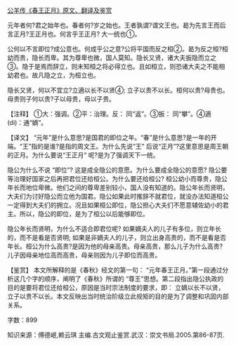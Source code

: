 [公羊传《春王正月》原文、翻译及鉴赏](https://www.vrrw.net/wx/14022.html)

元年者何?君之始年也。春者何?岁之始也。王者孰谓?谓文王也。曷为先言王而后言正月?王正月也。何言乎王正月? 大一统也①。

公何以不言即位?成公意也。何成乎公之意?公将平国而反之桓②。曷为反之桓?桓幼而贵，隐长而卑。其为尊卑也微，国人莫知。隐长又贤，诸大夫扳隐而立之③。隐于是焉而辞立，则未知桓之将必得立也。且如桓立，则恐诸大夫之不能相幼君也。故凡隐之立，为桓立也。

隐长又贤，何以不宜立?立適以长不以贤④; 立子以贵不以长。桓何以贵?母贵也。母贵则子何以贵?子以母贵，母以子贵。

【注释】 ①大：强调。②平：治理。反： 同“返”。③扳： 同“攀”。④適 (di)：通“嫡”。



【译文】 “元年”是什么意思?是国君的即位之年。“春”是什么意思?是一年的开端。“王”指的是谁?是指的周文王。为什么先说“王” 后说“正月”?这里意思是周王朝的正月。为什么要说“王正月” 呢?是为了强调天下一统。

隐公为什么不说 “即位”? 这是成全隐公的意愿。为什么要成全隐公的意愿? 隐公要等治理好国家之后再把君位还给桓公。为什么要还给桓公? 桓公幼小而尊贵，隐公年长而地位卑微。他们之间的尊卑差别较小，国人没有知道的。隐公年长而贤明，大夫们为讨好隐公而立他为国君。隐公如果此时推辞不就君位，就没办法知道桓公一定得到大夫们的拥立。况且如果桓公即位，隐公担心大夫们不愿意辅佐幼小的君主。所以，隐公的即位，是为了桓公以后能够即位。

隐公年长而贤明，为什么不适合即君位呢? 如果嫡夫人的儿子有多位，则立年长的，而不是看是否贤明; 如果是非嫡夫人的儿子，则立出身高贵的，而不是看是否年长。桓公为什么高贵?是因为他的母亲高贵。母亲高贵，那么儿子为什么高贵?儿子因母亲地位高而高贵，母亲则因为儿子即位而高贵。

【鉴赏】 本文所解释的是《春秋》经文的第一句： “元年春王正月。”第一段通过分析这几个字的顺序，阐明了《春秋》所谓的 “尊王”思想。第二段指出隐公执政的目的是要将君位还给桓公，原因是当时宗法制度的要求，即： 立嫡以长不以贤，立子以贵不以长。本文反映出当时统治阶级立此规矩的目的是为了调整和巩固内部关系。

字数：899

知识来源：傅德岷,赖云琪 主编.古文观止鉴赏.武汉：崇文书局.2005.第86-87页.

